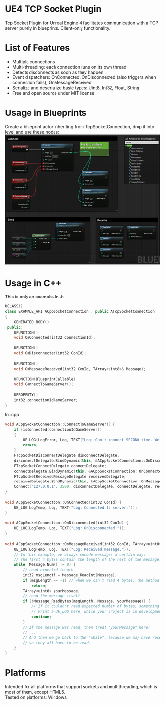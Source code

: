 # UE4 TCP Socket Plugin
Tcp Socket Plugin for Unreal Engine 4 facilitates communication with a TCP server purely in blueprints. Client-only functionality.

# List of Features
- Multiple connections
- Multi-threading: each connection runs on its own thread
- Detects disconnects as soon as they happen
- Event dispatchers: OnConnected, OnDisconnected (also triggers when connection fails), OnMessageReceived
- Serialize and deserialize basic types: Uint8, Int32, Float, String
- Free and open source under MIT license

# Usage in Blueprints
Create a blueprint actor inheriting from TcpSocketConnection, drop it into level and use these nodes:
![Alt text](/functionality.jpg?raw=true "Functionality")

# Usage in C++
This is only an example.
In .h
```cpp
UCLASS()
class EXAMPLE_API ACppSocketConnection : public ATcpSocketConnection
{
	GENERATED_BODY()
 public:
	UFUNCTION()
	void OnConnected(int32 ConnectionId);

	UFUNCTION()
	void OnDisconnected(int32 ConId);

	UFUNCTION()
	void OnMessageReceived(int32 ConId, TArray<uint8>& Message);
  
  	UFUNCTION(BlueprintCallable)
	void ConnectToGameServer();
	
	UPROPERTY()
	int32 connectionIdGameServer;
}
```

In .cpp
```cpp
void ACppSocketConnection::ConnectToGameServer() {
	if (isConnected(connectionIdGameServer))
	{
		UE_LOG(LogError, Log, TEXT("Log: Can't connect SECOND time. We're already connected!"));
		return;
	}
	FTcpSocketDisconnectDelegate disconnectDelegate;
	disconnectDelegate.BindDynamic(this, &ACppSocketConnection::OnDisconnected);
	FTcpSocketConnectDelegate connectDelegate;
	connectDelegate.BindDynamic(this, &ACppSocketConnection::OnConnected);
	FTcpSocketReceivedMessageDelegate receivedDelegate;
	receivedDelegate.BindDynamic(this, &ACppSocketConnection::OnMessageReceived);
	Connect("127.0.0.1", 3500, disconnectDelegate, connectDelegate, receivedDelegate, connectionIdGameServer);
}

void ACppSocketConnection::OnConnected(int32 ConId) {
	UE_LOG(LogTemp, Log, TEXT("Log: Connected to server."));
}

void ACppSocketConnection::OnDisconnected(int32 ConId) {
	UE_LOG(LogTemp, Log, TEXT("Log: OnDisconnected."));
}

void ACppSocketConnection::OnMessageReceived(int32 ConId, TArray<uint8>& Message) {
	UE_LOG(LogTemp, Log, TEXT("Log: Received message."));
  	// In this example, we always encode messages a certain way:
  	// The first 4 bytes contain the length of the rest of the message.
  	while (Message.Num() != 0) {
		// read expected length
		int32 msgLength = Message_ReadInt(Message);
		if (msgLength == -1) // when we can't read 4 bytes, the method returns -1
			return;
		TArray<uint8> yourMessage;
		// read the message itself
		if (!Message_ReadBytes(msgLength, Message, yourMessage)) {
			// If it couldn't read expected number of bytes, something went wrong.
			// Print a UE_LOG here, while your project is in development.
			continue;
		}
		// If the message was read, then treat "yourMessage" here!
		// ...
		// And then we go back to the "while", because we may have received multiple messages in a frame, 
		// so they all have to be read.
  	}
}
```

# Platforms
Intended for all platforms that support sockets and multithreading, which is most of them, except HTML5. <br />
Tested on platforms: Windows
